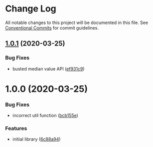 # Change Log

All notable changes to this project will be documented in this file. See
[Conventional Commits](https://conventionalcommits.org) for commit guidelines.

## [1.0.1](https://github.com/the-holocron/browserslist-median-usage/compare/1.0.0...1.0.1) (2020-03-25)


### Bug Fixes

* busted median value API ([ef931c9](https://github.com/the-holocron/browserslist-median-usage/commit/ef931c902bd091493efecf423b0fd8631577fed3))

# 1.0.0 (2020-03-25)


### Bug Fixes

* incorrect util function ([bcb155e](https://github.com/the-holocron/browserslist-median-usage/commit/bcb155eb178ac99dc73fd832969cc10ba5b3d6d6))


### Features

* initial library ([6c88a94](https://github.com/the-holocron/browserslist-median-usage/commit/6c88a94109edaa08c5412a70a7c08f70a3831c88))
